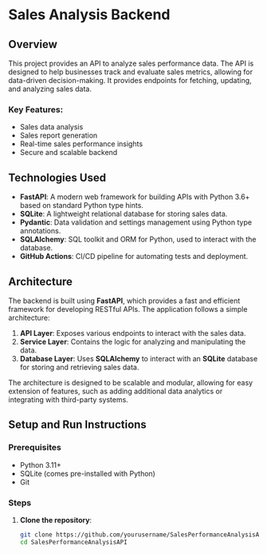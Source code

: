 # Sales Analysis Backend

## Overview

This project provides an API to analyze sales performance data. The API is designed to help businesses track and evaluate sales metrics, allowing for data-driven decision-making. It provides endpoints for fetching, updating, and analyzing sales data.


### Key Features:
- Sales data analysis
- Sales report generation
- Real-time sales performance insights
- Secure and scalable backend

## Technologies Used

- **FastAPI**: A modern web framework for building APIs with Python 3.6+ based on standard Python type hints.
- **SQLite**: A lightweight relational database for storing sales data.
- **Pydantic**: Data validation and settings management using Python type annotations.
- **SQLAlchemy**: SQL toolkit and ORM for Python, used to interact with the database.
- **GitHub Actions**: CI/CD pipeline for automating tests and deployment.

## Architecture

The backend is built using **FastAPI**, which provides a fast and efficient framework for developing RESTful APIs. The application follows a simple architecture:

1. **API Layer**: Exposes various endpoints to interact with the sales data.
2. **Service Layer**: Contains the logic for analyzing and manipulating the data.
3. **Database Layer**: Uses **SQLAlchemy** to interact with an **SQLite** database for storing and retrieving sales data.

The architecture is designed to be scalable and modular, allowing for easy extension of features, such as adding additional data analytics or integrating with third-party systems.

## Setup and Run Instructions

### Prerequisites
- Python 3.11+
- SQLite (comes pre-installed with Python)
- Git

### Steps

1. **Clone the repository**:
   ```bash
   git clone https://github.com/yourusername/SalesPerformanceAnalysisAPI.git
   cd SalesPerformanceAnalysisAPI


